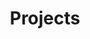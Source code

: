 ---
title: Projects
layout: category
permalink: /projects/
taxonomy: project
entries_layout: grid
---